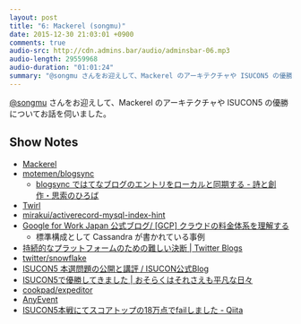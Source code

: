 ```yaml
---
layout: post
title: "6: Mackerel (songmu)"
date: 2015-12-30 21:03:01 +0900
comments: true
audio-src: http://cdn.admins.bar/audio/adminsbar-06.mp3
audio-length: 29559968
audio-duration: "01:01:24"
summary: "@songmu さんをお迎えして、Mackerel のアーキテクチャや ISUCON5 の優勝についてお話を伺いました。"
---
```


[@songmu](https://twitter.com/songmu) さんをお迎えして、Mackerel のアーキテクチャや ISUCON5 の優勝についてお話を伺いました。

<!-- more -->
## Show Notes
- [Mackerel](https://mackerel.io/ja/)
- [motemen/blogsync](https://github.com/motemen/blogsync)
  - [blogsync ではてなブログのエントリをローカルと同期する - 詩と創作・思索のひろば](http://motemen.hatenablog.com/entry/2014/12/22/blogsync)
- [Twirl](https://www.playframework.com/documentation/ja/2.3.x/ScalaTemplates)
- [mirakui/activerecord-mysql-index-hint](https://github.com/mirakui/activerecord-mysql-index-hint)
- [Google for Work Japan 公式ブログ/ [GCP] クラウドの料金体系を理解する](http://googleforwork-japan.blogspot.jp/2015/02/gcp.html)
  - 標準構成として Cassandra が書かれている事例
- [持続的なプラットフォームのための難しい決断 | Twitter Blogs](https://blog.twitter.com/ja/2015/buttons)
- [twitter/snowflake](https://github.com/twitter/snowflake)
- [ISUCON5 本選問題の公開と講評 / ISUCON公式Blog](http://isucon.net/archives/45905117.html)
- [ISUCON5で優勝してきました | おそらくはそれさえも平凡な日々](http://www.songmu.jp/riji/entry/2015-11-03-isucon5.html)
- [cookpad/expeditor](http://github.com/cookpad/expeditor)
- [AnyEvent](http://search.cpan.org/~mlehmann/AnyEvent-7.11/lib/AnyEvent.pm)
- [ISUCON5本戦にてスコアトップの18万点でfailしました - Qiita](http://qiita.com/y_matsuwitter/items/a3c3713c25cdbbab2b17)
